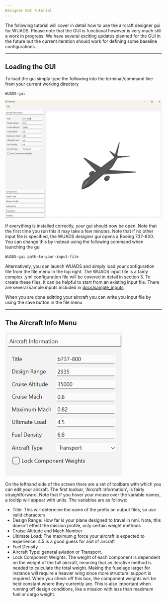```yaml
---
Designer GUI Tutorial
---
```


The following tutorial will cover in detail how to use the aircraft designer
gui for WUADS. Please note that the GUI is functional however is very much still a 
work in progress. We have several exciting updates planned for the GUI in the future
but the current iteration should work for defining some baseline configurations.

---
Loading the GUI
---
To load the gui simply type the following into the terminal/command line from your current working
directory

```
WUADS-gui
```

![WUADS GUI](/docs/images/WUADS_gui.png)

If everything is installed correctly, your gui should now be open. Note that the first time you run this
it may take a few minutes. Note that if no other input file is specified, the WUADS designer gui opens
a Boeing 737-800. You can change this by instead using the following command when launching the gui

```bash
WUADS-gui path-to-your-input-file
```

Alternatively, you can launch WUADS and simply load your configuration file from the file menu
in the top right. The WUADS input file is a fairly complex .yml configuration file will be 
covered in detail in section 3. To create these files, it can be helpful to start from an existing
input file. There are several sample inputs included in [docs/sample_inputs](docs/sample_inputs).

When you are done editting your aircraft you can write you input file by using the save button in the file menu

---
The Aircraft Info Menu
---

![Aircraft Info Menu](/docs/images/aircraft_info.png)

On the lefthand side of the screen there are a set of toolbars with which you can edit your aircraft.
The first toolbar, 'Aircraft Information', is fairly straightforward. Note that if you hover your mouse
over the variable names, a tooltip will appear with units. The variables are as follows:

- Title: This will determine the name of the prefix on output files, so use valid characters
- Design Range: How far is your plane designed to travel in nmi. Note, this doesn't effect the mission profile,
only certain weight methods
- Cruise Altitude and Mach Number
- Ultimate Load: The maximum g force your aircraft is expected to experience. 4.5 is a good guess for alot of aircraft
- Fuel Density
- Aircraft Type: general aviation or Transport.
- Lock Component Weights: The weight of each component is dependent on the weight of the full aircraft, meaning 
that an iterative method is needed to calculate the total weight. Making the fuselage larger for instance will require a
heavier wing since more structural support is required. When you check off this box, the component weights will be held 
constant where they currently are. This is also important when running off design conditions, like a mission with less than 
maximum fuel or cargo weight.


